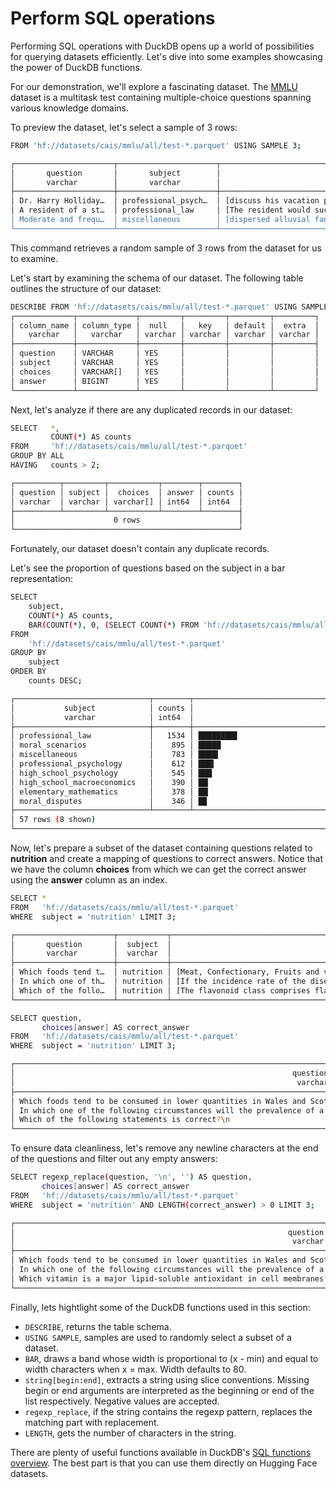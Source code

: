 # Perform SQL operations

Performing SQL operations with DuckDB opens up a world of possibilities for querying datasets efficiently. Let's dive into some examples showcasing the power of DuckDB functions.

For our demonstration, we'll explore a fascinating dataset. The [MMLU](https://huggingface.co/datasets/cais/mmlu) dataset is a multitask test containing multiple-choice questions spanning various knowledge domains.

To preview the dataset, let's select a sample of 3 rows:

```bash
FROM 'hf://datasets/cais/mmlu/all/test-*.parquet' USING SAMPLE 3;

┌──────────────────────┬──────────────────────┬──────────────────────────────────────────────────────────────────────────────────────────────────────────────────────────────────────────────────────────┬────────┐
│       question       │       subject        │                                                                         choices                                                                          │ answer │
│       varchar        │       varchar        │                                                                        varchar[]                                                                         │ int64  │
├──────────────────────┼──────────────────────┼──────────────────────────────────────────────────────────────────────────────────────────────────────────────────────────────────────────────────────────┼────────┤
│ Dr. Harry Holliday…  │ professional_psych…  │ [discuss his vacation plans with his current clients ahead of time so that they know he’ll be unavailable during that time., give his clients a phone …  │      2 │
│ A resident of a st…  │ professional_law     │ [The resident would succeed, because the logging company's selling of the timber would entitle the resident to re-enter and terminate the grant to the…  │      2 │
│ Moderate and frequ…  │ miscellaneous        │ [dispersed alluvial fan soil, heavy-textured soil, such as silty clay, light-textured soil, such as loamy sand, region of low humidity]                  │      2 │
└──────────────────────┴──────────────────────┴──────────────────────────────────────────────────────────────────────────────────────────────────────────────────────────────────────────────────────────┴────────┘

```

This command retrieves a random sample of 3 rows from the dataset for us to examine.

Let's start by examining the schema of our dataset. The following table outlines the structure of our dataset:

```bash
DESCRIBE FROM 'hf://datasets/cais/mmlu/all/test-*.parquet' USING SAMPLE 3;
┌─────────────┬─────────────┬─────────┬─────────┬─────────┬─────────┐
│ column_name │ column_type │  null   │   key   │ default │  extra  │
│   varchar   │   varchar   │ varchar │ varchar │ varchar │ varchar │
├─────────────┼─────────────┼─────────┼─────────┼─────────┼─────────┤
│ question    │ VARCHAR     │ YES     │         │         │         │
│ subject     │ VARCHAR     │ YES     │         │         │         │
│ choices     │ VARCHAR[]   │ YES     │         │         │         │
│ answer      │ BIGINT      │ YES     │         │         │         │
└─────────────┴─────────────┴─────────┴─────────┴─────────┴─────────┘

```
Next, let's analyze if there are any duplicated records in our dataset:

```bash
SELECT   *,
         COUNT(*) AS counts
FROM     'hf://datasets/cais/mmlu/all/test-*.parquet'
GROUP BY ALL
HAVING   counts > 2; 

┌──────────┬─────────┬───────────┬────────┬────────┐
│ question │ subject │  choices  │ answer │ counts │
│ varchar  │ varchar │ varchar[] │ int64  │ int64  │
├──────────┴─────────┴───────────┴────────┴────────┤
│                      0 rows                      │
└──────────────────────────────────────────────────┘

```

Fortunately, our dataset doesn't contain any duplicate records.

Let's see the proportion of questions based on the subject in a bar representation:

```bash
SELECT 
    subject, 
    COUNT(*) AS counts, 
    BAR(COUNT(*), 0, (SELECT COUNT(*) FROM 'hf://datasets/cais/mmlu/all/test-*.parquet')) AS percentage 
FROM 
    'hf://datasets/cais/mmlu/all/test-*.parquet' 
GROUP BY 
    subject 
ORDER BY 
    counts DESC;

┌──────────────────────────────┬────────┬────────────────────────────────────────────────────────────────────────────────┐
│           subject            │ counts │                                   percentage                                   │
│           varchar            │ int64  │                                    varchar                                     │
├──────────────────────────────┼────────┼────────────────────────────────────────────────────────────────────────────────┤
│ professional_law             │   1534 │ ████████▋                                                                      │
│ moral_scenarios              │    895 │ █████                                                                          │
│ miscellaneous                │    783 │ ████▍                                                                          │
│ professional_psychology      │    612 │ ███▍                                                                           │
│ high_school_psychology       │    545 │ ███                                                                            │
│ high_school_macroeconomics   │    390 │ ██▏                                                                            │
│ elementary_mathematics       │    378 │ ██▏                                                                            │
│ moral_disputes               │    346 │ █▉                                                                             │
├──────────────────────────────┴────────┴────────────────────────────────────────────────────────────────────────────────┤
│ 57 rows (8 shown)                                                                                           3 columns  │
└────────────────────────────────────────────────────────────────────────────────────────────────────────────────────────┘

```

Now, let's prepare a subset of the dataset containing questions related to **nutrition** and create a mapping of questions to correct answers.
Notice that we have the column **choices** from which we can get the correct answer using the **answer** column as an index.

```bash
SELECT *
FROM   'hf://datasets/cais/mmlu/all/test-*.parquet'
WHERE  subject = 'nutrition' LIMIT 3;

┌──────────────────────┬───────────┬─────────────────────────────────────────────────────────────────────────────────────────────────────────────────────────────────────────────────────────────────────┬────────┐
│       question       │  subject  │                                                                               choices                                                                               │ answer │
│       varchar        │  varchar  │                                                                              varchar[]                                                                              │ int64  │
├──────────────────────┼───────────┼─────────────────────────────────────────────────────────────────────────────────────────────────────────────────────────────────────────────────────────────────────┼────────┤
│ Which foods tend t…  │ nutrition │ [Meat, Confectionary, Fruits and vegetables, Potatoes]                                                                                                              │      2 │
│ In which one of th…  │ nutrition │ [If the incidence rate of the disease falls., If survival time with the disease increases., If recovery of the disease is faster., If the population in which the…  │      1 │
│ Which of the follo…  │ nutrition │ [The flavonoid class comprises flavonoids and isoflavonoids., The digestibility and bioavailability of isoflavones in soya food products are not changed by proce…  │      0 │
└──────────────────────┴───────────┴─────────────────────────────────────────────────────────────────────────────────────────────────────────────────────────────────────────────────────────────────────┴────────┘

```

```bash
SELECT question,
       choices[answer] AS correct_answer
FROM   'hf://datasets/cais/mmlu/all/test-*.parquet'
WHERE  subject = 'nutrition' LIMIT 3;

┌─────────────────────────────────────────────────────────────────────────────────────────────────────────────────────────────────────┬─────────────────────────────────────────────┐
│                                                              question                                                               │               correct_answer                │
│                                                               varchar                                                               │                   varchar                   │
├─────────────────────────────────────────────────────────────────────────────────────────────────────────────────────────────────────┼─────────────────────────────────────────────┤
│ Which foods tend to be consumed in lower quantities in Wales and Scotland (as of 2020)?\n                                           │ Confectionary                               │
│ In which one of the following circumstances will the prevalence of a disease in the population increase, all else being constant?\n │ If the incidence rate of the disease falls. │
│ Which of the following statements is correct?\n                                                                                     │                                             │
└─────────────────────────────────────────────────────────────────────────────────────────────────────────────────────────────────────┴─────────────────────────────────────────────┘

```

To ensure data cleanliness, let's remove any newline characters at the end of the questions and filter out any empty answers:

```bash
SELECT regexp_replace(question, '\n', '') AS question,
       choices[answer] AS correct_answer
FROM   'hf://datasets/cais/mmlu/all/test-*.parquet'
WHERE  subject = 'nutrition' AND LENGTH(correct_answer) > 0 LIMIT 3;

┌───────────────────────────────────────────────────────────────────────────────────────────────────────────────────────────────────┬─────────────────────────────────────────────┐
│                                                             question                                                              │               correct_answer                │
│                                                              varchar                                                              │                   varchar                   │
├───────────────────────────────────────────────────────────────────────────────────────────────────────────────────────────────────┼─────────────────────────────────────────────┤
│ Which foods tend to be consumed in lower quantities in Wales and Scotland (as of 2020)?                                           │ Confectionary                               │
│ In which one of the following circumstances will the prevalence of a disease in the population increase, all else being constant? │ If the incidence rate of the disease falls. │
│ Which vitamin is a major lipid-soluble antioxidant in cell membranes?                                                             │ Vitamin D                                   │
└───────────────────────────────────────────────────────────────────────────────────────────────────────────────────────────────────┴─────────────────────────────────────────────┘

```

Finally, lets hightlight some of the DuckDB functions used in this section:
- `DESCRIBE`, returns the table schema.
- `USING SAMPLE`, samples are used to randomly select a subset of a dataset.
- `BAR`, draws a band whose width is proportional to (x - min) and equal to width characters when x = max. Width defaults to 80.
- `string[begin:end]`, extracts a string using slice conventions. Missing begin or end arguments are interpreted as the beginning or end of the list respectively. Negative values are accepted.
- `regexp_replace`, if the string contains the regexp pattern, replaces the matching part with replacement.
- `LENGTH`, gets the number of characters in the string.

<Tip>

There are plenty of useful functions available in DuckDB's [SQL functions overview](https://duckdb.org/docs/sql/functions/overview). The best part is that you can use them directly on Hugging Face datasets.

</Tip>
